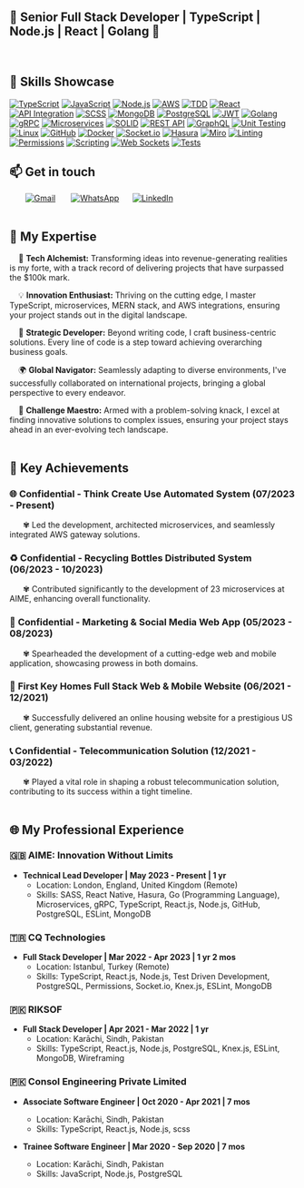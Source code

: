 <br/>

## 🚀 Senior Full Stack Developer | TypeScript | Node.js | React | Golang 🚀
<br/>

## 🚀 Skills Showcase

[![TypeScript](https://img.shields.io/badge/TypeScript-%231572B6.svg?style=for-the-badge&logo=typescript&logoColor=white)](#)
[![JavaScript](https://img.shields.io/badge/JavaScript-%23F7DF1E.svg?style=for-the-badge&logo=javascript&logoColor=black)](#)
[![Node.js](https://img.shields.io/badge/Node.js-%23339933.svg?style=for-the-badge&logo=node.js&logoColor=white)](#)
[![AWS](https://img.shields.io/badge/AWS-%23232F3E.svg?style=for-the-badge&logo=amazon-aws&logoColor=white)](#)
[![TDD](https://img.shields.io/badge/TDD-%239A4EAE.svg?style=for-the-badge)](#)
[![React](https://img.shields.io/badge/React-%2361DAFB.svg?style=for-the-badge&logo=react&logoColor=white)](#)
[![API Integration](https://img.shields.io/badge/API%20Integration-%2300C7B7.svg?style=for-the-badge)](#)
[![SCSS](https://img.shields.io/badge/SCSS-%23CC6699.svg?style=for-the-badge&logo=sass&logoColor=white)](#)
[![MongoDB](https://img.shields.io/badge/MongoDB-%2347A248.svg?style=for-the-badge&logo=mongodb&logoColor=white)](#)
[![PostgreSQL](https://img.shields.io/badge/PostgreSQL-%23336791.svg?style=for-the-badge&logo=postgresql&logoColor=white)](#)
[![JWT](https://img.shields.io/badge/JWT-%233752A1.svg?style=for-the-badge)](#)
[![Golang](https://img.shields.io/badge/Go-%2300ADD8.svg?style=for-the-badge&logo=go&logoColor=white)](#)
[![gRPC](https://img.shields.io/badge/gRPC-%23000000.svg?style=for-the-badge&logo=grpc&logoColor=white)](#)
[![Microservices](https://img.shields.io/badge/Microservices-%230088CC.svg?style=for-the-badge)](#)
[![SOLID](https://img.shields.io/badge/SOLID-%23339933.svg?style=for-the-badge)](#)
[![REST API](https://img.shields.io/badge/REST%20API-%23003D8F.svg?style=for-the-badge)](#)
[![GraphQL](https://img.shields.io/badge/GraphQL-%23E10098.svg?style=for-the-badge&logo=graphql&logoColor=white)](#)
[![Unit Testing](https://img.shields.io/badge/Unit%20Testing-%23404D59.svg?style=for-the-badge)](#)
[![Linux](https://img.shields.io/badge/Linux-%23FCC624.svg?style=for-the-badge&logo=linux&logoColor=black)](#)
[![GitHub](https://img.shields.io/badge/GitHub-%23181717.svg?style=for-the-badge&logo=github&logoColor=white)](#)
[![Docker](https://img.shields.io/badge/Docker-%232496ED.svg?style=for-the-badge&logo=docker&logoColor=white)](#)
[![Socket.io](https://img.shields.io/badge/Socket.io-%230B264A.svg?style=for-the-badge&logo=socket.io&logoColor=white)](#)
[![Hasura](https://img.shields.io/badge/Hasura-%231C2025.svg?style=for-the-badge&logo=hasura&logoColor=white)](#)
[![Miro](https://img.shields.io/badge/Miro-%23000000.svg?style=for-the-badge&logo=miro&logoColor=white)](#)
[![Linting](https://img.shields.io/badge/Linting-%23414141.svg?style=for-the-badge)](#)
[![Permissions](https://img.shields.io/badge/Permissions-%23000000.svg?style=for-the-badge)](#)
[![Scripting](https://img.shields.io/badge/Scripting-%23000000.svg?style=for-the-badge)](#)
[![Web Sockets](https://img.shields.io/badge/Web%20Sockets-%23404D59.svg?style=for-the-badge)](#)
[![Tests](https://img.shields.io/badge/Tests-%232496ED.svg?style=for-the-badge)](#)
<br/>
## 📫 Get in touch

&nbsp;&nbsp;&nbsp;&nbsp;&nbsp;&nbsp; [![Gmail](https://img.shields.io/badge/Gmail-%23D14836.svg?style=for-the-badge&logo=gmail&logoColor=white)](mailto:wajidmlk123@gmail.com)
&nbsp;&nbsp;&nbsp;&nbsp;&nbsp; [![WhatsApp](https://img.shields.io/badge/WhatsApp-%2325D366.svg?style=for-the-badge&logo=whatsapp&logoColor=white)](https://wa.me/923022244303)
&nbsp;&nbsp;&nbsp;&nbsp;&nbsp;[![LinkedIn](https://img.shields.io/badge/LinkedIn-%230077B5.svg?style=for-the-badge&logo=linkedin&logoColor=white)](https://linkedin.com/in/wajidmlk123)
<br/><br/>
## 🔧 My Expertise

&nbsp;&nbsp;&nbsp; 🚀 **Tech Alchemist:** Transforming ideas into revenue-generating realities is my forte, with a track record of delivering projects that have surpassed the $100k mark.

&nbsp;&nbsp;&nbsp; 💡 **Innovation Enthusiast:** Thriving on the cutting edge, I master TypeScript, microservices, MERN stack, and AWS integrations, ensuring your project stands out in the digital landscape.

&nbsp;&nbsp;&nbsp; 💼 **Strategic Developer:** Beyond writing code, I craft business-centric solutions. Every line of code is a step toward achieving overarching business goals.

&nbsp;&nbsp;&nbsp; 🌍 **Global Navigator:** Seamlessly adapting to diverse environments, I've successfully collaborated on international projects, bringing a global perspective to every endeavor.

&nbsp;&nbsp;&nbsp; 🔧 **Challenge Maestro:** Armed with a problem-solving knack, I excel at finding innovative solutions to complex issues, ensuring your project stays ahead in an ever-evolving tech landscape.
<br/><br/>
## 🚀 Key Achievements

### 🌐 **Confidential - Think Create Use Automated System (07/2023 - Present)**
&nbsp;&nbsp;&nbsp;&nbsp;&nbsp;&nbsp;✾ Led the development, architected microservices, and seamlessly integrated AWS gateway solutions.

### ♻️ **Confidential - Recycling Bottles Distributed System (06/2023 - 10/2023)**
&nbsp;&nbsp;&nbsp;&nbsp;&nbsp;&nbsp;✾ Contributed significantly to the development of 23 microservices at AIME, enhancing overall functionality.

### 📱 **Confidential - Marketing & Social Media Web App (05/2023 - 08/2023)**
&nbsp;&nbsp;&nbsp;&nbsp;&nbsp;&nbsp;✾ Spearheaded the development of a cutting-edge web and mobile application, showcasing prowess in both domains.

### 🏡 **First Key Homes Full Stack Web & Mobile Website (06/2021 - 12/2021)**
&nbsp;&nbsp;&nbsp;&nbsp;&nbsp;&nbsp;✾ Successfully delivered an online housing website for a prestigious US client, generating substantial revenue.

### 📞 **Confidential - Telecommunication Solution (12/2021 - 03/2022)**
&nbsp;&nbsp;&nbsp;&nbsp;&nbsp;&nbsp;✾ Played a vital role in shaping a robust telecommunication solution, contributing to its success within a tight timeline.
<br/><br/>
## 🌐 My Professional Experience

### 🇬🇧 AIME: Innovation Without Limits
- **Technical Lead Developer | May 2023 - Present | 1 yr**
  - Location: London, England, United Kingdom (Remote)
  - Skills: SASS, React Native, Hasura, Go (Programming Language), Microservices, gRPC, TypeScript, React.js, Node.js, GitHub, PostgreSQL, ESLint, MongoDB

### 🇹🇷 CQ Technologies
- **Full Stack Developer | Mar 2022 - Apr 2023 | 1 yr 2 mos**
  - Location: Istanbul, Turkey (Remote)
  - Skills: TypeScript, React.js, Node.js, Test Driven Development, PostgreSQL, Permissions, Socket.io, Knex.js, ESLint, MongoDB

### 🇵🇰 RIKSOF
- **Full Stack Developer | Apr 2021 - Mar 2022 | 1 yr**
  - Location: Karāchi, Sindh, Pakistan
  - Skills: TypeScript, React.js, Node.js, PostgreSQL, Knex.js, ESLint, MongoDB, Wireframing

### 🇵🇰 Consol Engineering Private Limited
- **Associate Software Engineer | Oct 2020 - Apr 2021 | 7 mos**
  - Location: Karāchi, Sindh, Pakistan
  - Skills: TypeScript, React.js, Node.js, scss

- **Trainee Software Engineer | Mar 2020 - Sep 2020 | 7 mos**
  - Location: Karāchi, Sindh, Pakistan
  - Skills: JavaScript, Node.js, PostgreSQL
